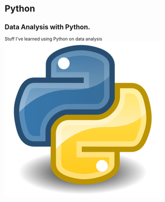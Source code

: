 # Python
## Data Analysis with Python. 
Stuff I've learned using Python on data analysis 
![python](https://github.com/arielcs309/Python/blob/main/Python.svg.png)
